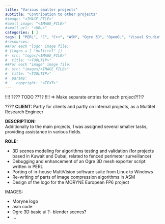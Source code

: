 ```yaml
---
title: "Various smaller projects"
subtitle: "Contribution to other projects"
#image: "<IMAGE_FILE>"
#small_image: "<IMAGE_FILE>"
#small_url: "<URL>"
categories: [ ]
tags: [ "PERL", "C", "C++", "ASM", "Ogre 3D", "OpenGL", "Visual Studio", "Blender", "Gimp" ]
#resources:
##For each "logo" image file:
# (logos = [ "multitel" ])
#- src: "logos/<IMAGE_FILE>"
#  title: "<TOOLTIP>"
##For each "image" image file:
#- src: "images/<IMAGE_FILE>"
#  title: "<TOOLTIP>"
#  params:
#    copyright: "<TEXT>"
---
```


!!!! ???? TODO ???? !!!!
=> Make separate entries for each project?!?!?

????
<b>CLIENT:</b> Partly for clients and partly on internal projects, as a Multitel Research Engineer<br>

<b>DESCRIPTION:</b><br>
Additionally to the main projects, I was assigned several smaller tasks, providing assistance in various fields.

<b>ROLE:</b><br>
- 3D scenes modeling for algorithms testing and validation (for projects based in Kuwait and Dubai, related to fenced perimeter surveillance)<br>
- Debugging and enhancement of an Ogre 3D mesh exporter script written in PERL<br>
- Porting of in-house MultiVision software suite from Linux to Windows<br>
- Re-writing of parts of image compression algorithms in ASM<br>
- Design of the logo for the MORYNE European FP6 project<br>


IMAGES:
- Moryne logo
- asm code
- Ogre 3D basic ui
?- blender scenes?
- ...

